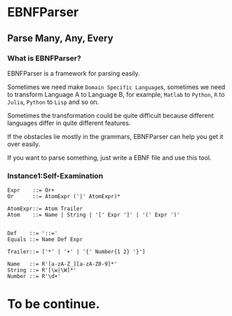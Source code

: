 


# EBNFParser
Parse Many, Any, Every
---------

### What is EBNFParser?

EBNFParser is a framework for parsing easily.

Sometimes we need make `Domain Specific Language`s, sometimes we need to transform Language A to Language B, for example, `Matlab` to `Python`, `R` to `Julia`, `Python` to `Lisp` and so on.

Sometimes the transformation could be quite difficult because different languages differ in quite different features.

If the obstacles lie mostly in the grammars, EBNFParser can help you get it over easily.

If you want to parse something, just write a EBNF file and use this tool.

### Instance1:Self-Examination

```BNF
Expr    ::= Or+
Or      ::= AtomExpr ('|' AtomExpr)* 

AtomExpr::= Atom Trailer 
Atom    ::= Name | String | '[' Expr ']' | '(' Expr ')' 


Def    ::= '::='
Equals ::= Name Def Expr

Trailer::= ['*' | '+' | '{' Number{1 2} '}']

Name   ::= R'[a-zA-Z_][a-zA-Z0-9]*'
String ::= R'[\w|\W]*'
Number ::= R'\d+'
```

To be continue.
================








